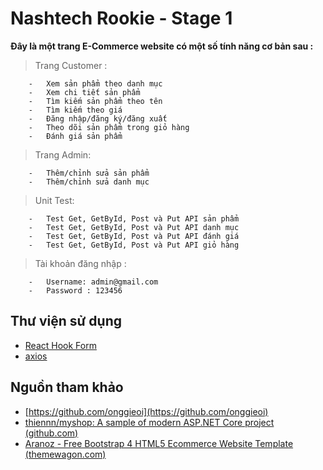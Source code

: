 # Nashtech Rookie - Stage 1

**Đây là một trang E-Commerce website có một số tính năng cơ bản sau :**

> Trang Customer :

		-   Xem sản phẩm theo danh mục 
		-   Xem chi tiết sản phẩm
		-   Tìm kiếm sản phẩm theo tên
		-   Tìm kiếm theo giá 
		-   Đăng nhập/đăng ký/đăng xuất 
		-   Theo dõi sản phẩm trong giỏ hàng
		-   Đánh giá sản phẩm
 

> Trang Admin:

		-   Thêm/chỉnh sửa sản phẩm
		-   Thêm/chỉnh sửa danh mục
 
 > Unit Test:

		-   Test Get, GetById, Post và Put API sản phẩm 
		-   Test Get, GetById, Post và Put API danh mục
		-   Test Get, GetById, Post và Put API đánh giá
		-   Test Get, GetById, Post và Put API giỏ hàng

> Tài khoản đăng nhập :

		-   Username: admin@gmail.com 
		-   Password : 123456

## Thư viện sử dụng

 - [React Hook Form](https://react-hook-form.com/)
 - [axios](https://github.com/axios/axios)

## Nguồn tham khảo

 - [https://github.com/onggieoi](https://github.com/onggieoi)
 - [thiennn/myshop: A sample of modern ASP.NET Core project (github.com)](https://github.com/thiennn/myshop)
 - [Aranoz - Free Bootstrap 4 HTML5 Ecommerce Website Template (themewagon.com)](https://themewagon.com/themes/free-bootstrap-4-html5-ecommerce-website-template-aranoz/)
